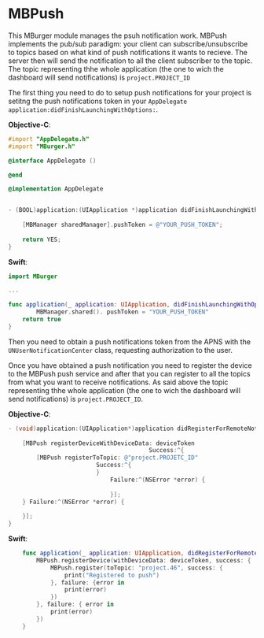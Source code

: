 # MBPush

This MBurger module manages the psuh notification work. MBPush implements the pub/sub paradigm: your client can subscribe/unsubscribe to topics based on what kind of push notifications it wants to recieve. The server then will send the notification to all the client subscriber to the topic. The topic representing thhe whole application (the one to wich the dashboard will send notifications) is `project.PROJECT_ID`


The first thing you need to do to setup push notifications for your project is setitng the push notifications token in your `AppDelegate` `application:didFinishLaunchingWithOptions:`.

**Objective-C**:

```objective-c
#import "AppDelegate.h"
#import "MBurger.h"

@interface AppDelegate ()

@end

@implementation AppDelegate


- (BOOL)application:(UIApplication *)application didFinishLaunchingWithOptions:(NSDictionary *)launchOptions {
    
    [MBManager sharedManager].pushToken = @"YOUR_PUSH_TOKEN";
    
    return YES;
}
```

**Swift**:

```swift
import MBurger

...

func application(_ application: UIApplication, didFinishLaunchingWithOptions launchOptions: [UIApplicationLaunchOptionsKey: Any]?) -> Bool {
        MBManager.shared(). pushToken = "YOUR_PUSH_TOKEN"
    return true
}
```

Then you need to obtain a push notifications token from the APNS with the `UNUserNotificationCenter` class, requesting authorization to the user.

Once you have obtained a push notification you need to register the device to the MBPush push service and after that you can register to all the topics from what you want to receive notifications. As said above the topic representing thhe whole application (the one to wich the dashboard will send notifications) is `project.PROJECT_ID`.

**Objective-C**:

```objective-c
- (void)application:(UIApplication*)application didRegisterForRemoteNotificationsWithDeviceToken:(NSData*)deviceToken {
    
    [MBPush registerDeviceWithDeviceData: deviceToken
    							    	Success:^{
        [MBPush registerToTopic: @"project.PROJETC_ID" 
       					 Success:^{
           				 } 
        					 Failure:^(NSError *error) {
        
        					 }];
    } Failure:^(NSError *error) {
        
    }];
}
```

**Swift**:

```swift
    func application(_ application: UIApplication, didRegisterForRemoteNotificationsWithDeviceToken deviceToken: Data) {
        MBPush.registerDevice(withDeviceData: deviceToken, success: {
            MBPush.register(toTopic: "project.46", success: {
                print("Registered to push")
            }, failure: {error in
                print(error)
            })
        }, failure: { error in
            print(error)
        })
    }
```

